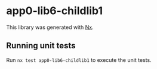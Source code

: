 # app0-lib6-childlib1

This library was generated with [Nx](https://nx.dev).

## Running unit tests

Run `nx test app0-lib6-childlib1` to execute the unit tests.
